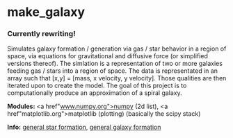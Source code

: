 <h1>make_galaxy</h1>

<h3>Currently rewriting!</h3>

Simulates galaxy formation / generation via gas / star behavior in a region of space, via equations for gravitational and diffusive force (or simplified versions thereof). The simlation is a representation of two or more galaxies feeding gas / stars into a region of space. The data is representated in an array such that [x,y] = [mass, x velocity, y velocity]. Those qualities are then iterated upon to create the model. The goal of this project is to computationally produce an approximation of a spiral galaxy.

<b>Modules: </b> <a href"www.numpy.org">numpy</a> (2d list), <a href"matplotlib.org">matplotlib</a> (plotting) (basically the scipy stack)

<b>Info:</b> <a href="http://en.wikipedia.org/wiki/Star_formation">general star formation</a>, <a href="http://en.wikipedia.org/wiki/Galaxy_formation_and_evolution">general galaxy formation</a>
<!-- -->
